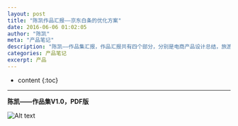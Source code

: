 ```yaml
---
layout: post
title: "陈凯作品汇报——京东白条的优化方案"
date: 2016-06-06 01:02:05
author: "陈凯"
meta: "产品笔记"
description: "陈凯——作品集汇报，作品汇报共有四个部分，分别是电商产品设计总结，旅游产品设计总结，共享经济产品探索，实习产品产出。目前所有的作品正在认真总结，第一部分，已经完成；后面的三部分汇报，正在加紧制作。"
categories: 产品笔记
excerpt: 产品
---
```


* content
{:toc}

----

**陈凯——作品集V1.0，PDF版**

![Alt text](http://littlewhitechen.github.io/project/product/jd-youhua.jpg)